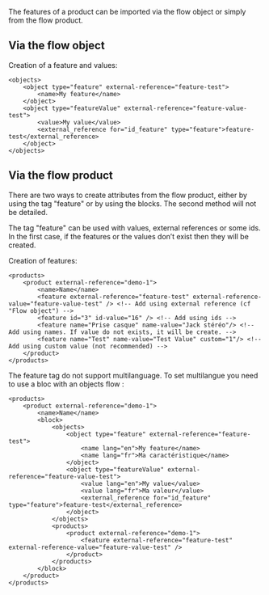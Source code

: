 The features of a product can be imported via the flow object or simply from the flow product. 

## Via the flow object

Creation of a feature and values:

```
<objects>
	<object type="feature" external-reference="feature-test">
		<name>My feature</name>
	</object>
	<object type="featureValue" external-reference="feature-value-test">
		<value>My value</value>
		<external_reference for="id_feature" type="feature">feature-test</external_reference>
	</object>
</objects>
```

## Via the flow product

There are two ways to create attributes from the flow product, either by using the tag "feature" or by using the blocks. The second method will not be detailed.

The tag "feature" can be used with values, external references or some ids. In the first case, if the features or the values don’t exist then they will be created.

Creation of features:

```
<products>
	<product external-reference="demo-1">
		<name>Name</name>
		<feature external-reference="feature-test" external-reference-value="feature-value-test" /> <!-- Add using external reference (cf "Flow object") -->
		<feature id="3" id-value="16" /> <!-- Add using ids -->
		<feature name="Prise casque" name-value="Jack stéréo"/> <!-- Add using names. If value do not exists, it will be create. -->
		<feature name="Test" name-value="Test Value" custom="1"/> <!-- Add using custom value (not recommended) -->
	</product>
</products>
```

The feature tag do not support multilanguage. To set multilangue you need to use a bloc with an objects flow :


```
<products>
	<product external-reference="demo-1">
		<name>Name</name>
        <block>
            <objects>
                <object type="feature" external-reference="feature-test">
                    <name lang="en">My feature</name>
                    <name lang="fr">Ma caractéristique</name>
                </object>
                <object type="featureValue" external-reference="feature-value-test">
                    <value lang="en">My value</value>
                    <value lang="fr">Ma valeur</value>
                    <external_reference for="id_feature" type="feature">feature-test</external_reference>
                </object>
            </objects>
            <products>
                <product external-reference="demo-1">
                    <feature external-reference="feature-test" external-reference-value="feature-value-test" />
                </product>
            </products>
        </block>
	</product>
</products>
```

